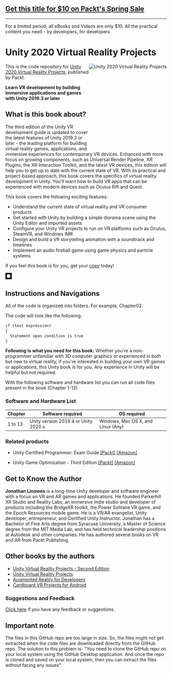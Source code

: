 ## [Get this title for $10 on Packt's Spring Sale](https://www.packt.com/B15406?utm_source=github&utm_medium=packt-github-repo&utm_campaign=spring_10_dollar_2022)
-----
For a limited period, all eBooks and Videos are only $10. All the practical content you need \- by developers, for developers

# Unity 2020 Virtual Reality Projects

<a href="https://www.packtpub.com/game-development/unity-2020-virtual-reality-projects-third-edition?utm_source=github&utm_medium=repository&utm_campaign=9781839217333"><img src="https://www.packtpub.com/media/catalog/product/cache/4cdce5a811acc0d2926d7f857dceb83b/9/7/9781839217333-original.jpeg" alt="Unity 2020 Virtual Reality Projects" height="256px" align="right"></a>

This is the code repository for [Unity 2020 Virtual Reality Projects](https://www.packtpub.com/game-development/unity-2020-virtual-reality-projects-third-edition?utm_source=github&utm_medium=repository&utm_campaign=9781839217333), published by Packt.

**Learn VR development by building immersive applications and games with Unity 2019.3 or later**

## What is this book about?
The third edition of the Unity VR development guide is updated to cover the latest features of Unity 2019.3 or later - the leading platform for building virtual reality games, applications, and immersive experiences for contemporary VR devices.
Enhanced with more focus on growing components, such as Universal Render Pipeline, XR Plugins, the XR Interaction Toolkit, and the latest VR devices, this edition will help you to get up to date with the current state of VR. With its practical and project-based approach, this book covers the specifics of virtual reality development in Unity. You'll learn how to build VR apps that can be experienced with modern devices such as Oculus Rift and Quest.

This book covers the following exciting features: 
* Understand the current state of virtual reality and VR consumer products
* Get started with Unity by building a simple diorama scene using the Unity Editor and imported assets
* Configure your Unity VR projects to run on VR platforms such as Oculus, SteamVR, and Windows IMR
* Design and build a VR storytelling animation with a soundtrack and timelines
* Implement an audio fireball game using game physics and particle systems

If you feel this book is for you, get your [copy](https://www.amazon.com/dp/1839217332) today!

<a href="https://www.packtpub.com/?utm_source=github&utm_medium=banner&utm_campaign=GitHubBanner"><img src="https://raw.githubusercontent.com/PacktPublishing/GitHub/master/GitHub.png" alt="https://www.packtpub.com/" border="5" /></a>

## Instructions and Navigations
All of the code is organized into folders. For example, Chapter02.

The code will look like the following:
```
if (test expression)
{
  Statement upon condition is true
}
```

**Following is what you need for this book:**
Whether you're a non-programmer unfamiliar with 3D computer graphics or experienced in both but new to virtual reality, if you're interested in building your own VR games or applications, this Unity book is for you. Any experience in Unity will be helpful but not required.

With the following software and hardware list you can run all code files present in the book (Chapter 1-13).

### Software and Hardware List

| Chapter  | Software required                   | OS required                        |
| -------- | ------------------------------------| -----------------------------------|
| 1 to 13  | Unity version 2019.4 or Unity 2020.x| Windows, Mac OS X, and Linux (Any) |

### Related products <Other books you may enjoy>
* Unity Certified Programmer: Exam Guide [[Packt]](https://www.packtpub.com/game-development/unity-certified-programmer-study-guide?utm_source=github&utm_medium=repository&utm_campaign=9781838828424) [[Amazon]](https://www.amazon.com/dp/1838828427)

* Unity Game Optimization - Third Edition [[Packt]](https://www.packtpub.com/game-development/unity-game-optimization-third-edition?utm_source=github&utm_medium=repository&utm_campaign=9781838556518) [[Amazon]](https://www.amazon.com/dp/1838556516)

## Get to Know the Author
**Jonathan Linowes**
is a long-time Unity developer and software engineer with a focus on VR and AR games and applications. He founded Parkerhill XR Studio and Reality Labs, an immersive indie studio and developer of products including the BridgeXR toolkit, the Power Solitaire VR game, and the Epoch Resources mobile game. He is a VR/AR evangelist, Unity developer, entrepreneur, and Certified Unity Instructor. Jonathan has a Bachelor of Fine Arts degree from Syracuse University, a Master of Science degree from the MIT Media Lab, and has held technical leadership positions at Autodesk and other companies. He has authored several books on VR and AR from Packt Publishing.

## Other books by the authors
* [Unity Virtual Reality Projects - Second Edition](https://www.packtpub.com/game-development/unity-virtual-reality-projects-second-edition?utm_source=github&utm_medium=repository&utm_campaign=9781788478809)
* [Unity Virtual Reality Projects](https://www.packtpub.com/game-development/unity-virtual-reality-projects?utm_source=github&utm_medium=repository&utm_campaign=9781783988556)
* [Augmented Reality for Developers](https://www.packtpub.com/web-development/augmented-reality-developers?utm_source=github&utm_medium=repository&utm_campaign=9781787286436)
* [Cardboard VR Projects for Android](https://www.packtpub.com/application-development/cardboard-vr-projects-android?utm_source=github&utm_medium=repository&utm_campaign=9781785887871)

### Suggestions and Feedback
[Click here](https://docs.google.com/forms/d/e/1FAIpQLSdy7dATC6QmEL81FIUuymZ0Wy9vH1jHkvpY57OiMeKGqib_Ow/viewform) if you have any feedback or suggestions.

## Important note
The files in this GitHub repo are too large in size. So, the files might not get extracted when the code files are downloaded directly from the GitHub repo. The solution to this problem is- "You need to clone the GitHub repo on your local system using the GitHub Desktop application. And once the repo is cloned and saved on your local system, then you can extract the files without facing any issues".
